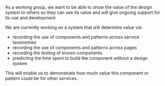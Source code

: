 
As a working group, we want to be able to show the value of the design system to others so they can see its value and will give ongoing support for its use and development.

We are currently working on a system that will determine value via:

<ul class="govuk-list govuk-list--bullet">
  <li>recording the use of components and patterns across service taxonomies</li>
  <li>recording the use of components and patterns across pages</li>
  <li>recording the testing of known components</li>
  <li>predicting the time spent to build the component without a design system</li>
</ul>

This will enable us to demonstrate how much value this component or pattern could be for other services.
